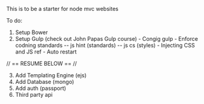 This is to be a starter for node mvc websites

To do:
1. Setup Bower
2. Setup Gulp (check out John Papas Gulp course)
		- Congig gulp
		- Enforce codning standards
				-- js hint (standards)
				-- js cs   (styles)
		- Injecting CSS and JS ref
		- Auto restart

// == RESUME BELOW == //

3. Add Templating Engine (ejs)
4. Add Database (mongo)
5. Add auth (passport)
6. Third party api




